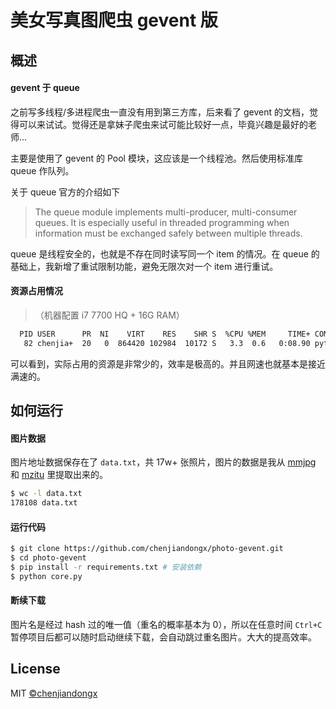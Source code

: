 # 美女写真图爬虫 gevent 版

## 概述

#### gevent 于 queue
之前写多线程/多进程爬虫一直没有用到第三方库，后来看了 gevent 的文档，觉得可以来试试。觉得还是拿妹子爬虫来试可能比较好一点，毕竟兴趣是最好的老师...

主要是使用了 gevent 的 Pool 模块，这应该是一个线程池。然后使用标准库 queue 作队列。

关于 queue 官方的介绍如下
> The queue module implements multi-producer, multi-consumer queues. It is especially useful in threaded programming when information must be exchanged safely between multiple threads.

queue 是线程安全的，也就是不存在同时读写同一个 item 的情况。在 queue 的基础上，我新增了重试限制功能，避免无限次对一个 item 进行重试。

#### 资源占用情况
> （机器配置 i7 7700 HQ + 16G RAM）

```bash
  PID USER      PR  NI    VIRT    RES    SHR S  %CPU %MEM     TIME+ COMMAND
   82 chenjia+  20   0  864420 102984  10172 S   3.3  0.6   0:08.90 python
```

可以看到，实际占用的资源是非常少的，效率是极高的。并且网速也就基本是接近满速的。

## 如何运行

#### 图片数据
图片地址数据保存在了 `data.txt`，共 17w+ 张照片，图片的数据是我从 [mmjpg](https://github.com/chenjiandongx/mmjpg) 和 [mzitu](https://github.com/chenjiandongx/mzitu) 里提取出来的。
```bash
$ wc -l data.txt
178108 data.txt
```

#### 运行代码
```bash
$ git clone https://github.com/chenjiandongx/photo-gevent.git 
$ cd photo-gevent
$ pip install -r requirements.txt # 安装依赖
$ python core.py
```

#### 断续下载
图片名是经过 hash 过的唯一值（重名的概率基本为 0），所以在任意时间 `Ctrl+C` 暂停项目后都可以随时启动继续下载，会自动跳过重名图片。大大的提高效率。 


## License

MIT [©chenjiandongx](https://github.com/chenjiandongx)
